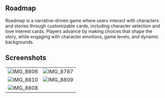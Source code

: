 

## Roadmap

Roadmap is a narrative-driven game where users interact with characters and stories through customizable cards, including character selection and love interest cards. Players advance by making choices that shape the story, while engaging with character emotions, game levels, and dynamic backgrounds.

## Screenshots

|    |     |
| ------------- | ------------- |
|  ![IMG_8806](https://github.com/user-attachments/assets/90528d0d-2e16-46d9-91df-cffd2052b991) | ![IMG_8787](https://github.com/user-attachments/assets/53835aea-a605-4ceb-882e-a05c53bfbd9c) |
|  ![IMG_8810](https://github.com/user-attachments/assets/66e0784e-79e9-4a21-9266-a3e057c0c338) | ![IMG_8809](https://github.com/user-attachments/assets/ec40d4c1-b54a-4f0d-94f9-e6c8c8a00589)  |
|![IMG_8808](https://github.com/user-attachments/assets/e5e8a6ff-3b77-4f58-b84a-a7968947fc1e)   |   | 
